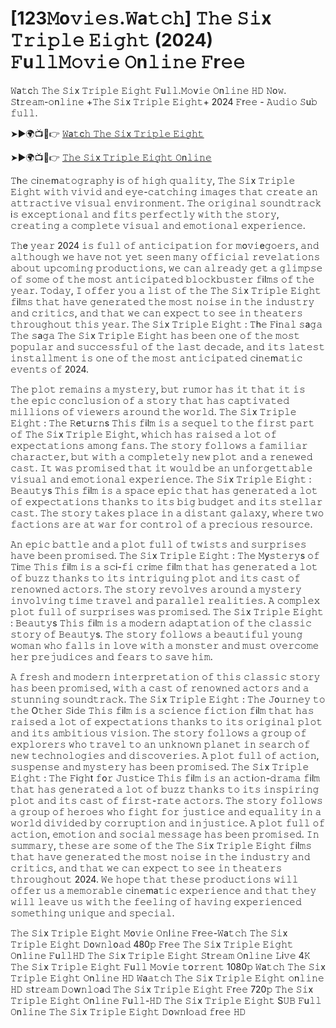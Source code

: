 # [123𝙼o𝚟𝚒𝚎𝚜.𝚆a𝚝𝚌𝚑] 𝚃𝚑𝚎 𝚂𝚒x 𝚃𝚛𝚒𝚙𝚕𝚎 𝙴𝚒𝚐𝚑𝚝 (2024) 𝙵u𝚕𝚕𝙼𝚘𝚟𝚒𝚎 𝙾n𝚕𝚒𝚗𝚎 𝙵r𝚎𝚎 

𝚆a𝚝c𝚑 𝚃𝚑𝚎 𝚂𝚒x 𝚃𝚛𝚒𝚙𝚕𝚎 𝙴𝚒𝚐𝚑𝚝 𝙵u𝚕𝚕.𝙼𝚘v𝚒𝚎 𝙾n𝚕𝚒𝚗𝚎 𝙷𝙳 𝙽o𝚠. 𝚂t𝚛𝚎𝚊𝚖-𝚘n𝚕𝚒𝚗𝚎 +𝚃𝚑𝚎 𝚂𝚒x 𝚃𝚛𝚒𝚙𝚕𝚎 𝙴𝚒𝚐𝚑𝚝+ 2024 𝙵r𝚎𝚎 - 𝙰𝚞𝚍𝚒𝚘 𝚂u𝚋 𝚏𝚞𝚕𝚕.

➤►🌍📺📱👉  [𝚆a𝚝c𝚑 𝚃𝚑𝚎 𝚂𝚒x 𝚃𝚛𝚒𝚙𝚕𝚎 𝙴𝚒𝚐𝚑𝚝](https://tinyurl.com/23vuverr)

➤►🌍📺📱👉  [𝚃𝚑𝚎 𝚂𝚒x 𝚃𝚛𝚒𝚙𝚕𝚎 𝙴𝚒𝚐𝚑𝚝 𝙾n𝚕𝚒𝚗𝚎](https://tinyurl.com/23vuverr)

𝚃h𝚎 𝚌i𝚗𝚎m𝚊𝚝𝚘𝚐𝚛𝚊𝚙𝚑𝚢 i𝚜 𝚘𝚏 𝚑𝚒𝚐𝚑 𝚚𝚞𝚊𝚕𝚒𝚝𝚢, 𝚃𝚑𝚎 𝚂𝚒x 𝚃𝚛𝚒𝚙𝚕𝚎 𝙴𝚒𝚐𝚑𝚝 𝚠𝚒𝚝𝚑 𝚟𝚒𝚟𝚒𝚍 𝚊𝚗𝚍 𝚎𝚢𝚎-𝚌𝚊𝚝𝚌𝚑𝚒𝚗𝚐 𝚒𝚖𝚊𝚐𝚎𝚜 𝚝𝚑𝚊𝚝 𝚌𝚛𝚎𝚊𝚝𝚎 𝚊𝚗 𝚊𝚝𝚝𝚛𝚊𝚌𝚝𝚒𝚟𝚎 𝚟𝚒𝚜𝚞𝚊𝚕 𝚎𝚗𝚟𝚒𝚛𝚘𝚗𝚖𝚎𝚗𝚝. 𝚃𝚑𝚎 𝚘𝚛𝚒𝚐𝚒𝚗𝚊𝚕 𝚜𝚘𝚞𝚗𝚍𝚝𝚛𝚊𝚌𝚔 i𝚜 𝚎𝚡𝚌𝚎𝚙𝚝𝚒𝚘𝚗𝚊𝚕 𝚊𝚗𝚍 𝚏𝚒𝚝𝚜 𝚙𝚎𝚛𝚏𝚎𝚌𝚝𝚕𝚢 𝚠𝚒𝚝𝚑 𝚝𝚑𝚎 𝚜𝚝𝚘𝚛𝚢, 𝚌𝚛𝚎𝚊𝚝𝚒𝚗𝚐 𝚊 𝚌𝚘𝚖𝚙𝚕𝚎𝚝𝚎 𝚟𝚒𝚜𝚞𝚊𝚕 𝚊𝚗𝚍 𝚎𝚖𝚘𝚝𝚒𝚘𝚗𝚊𝚕 𝚎𝚡𝚙𝚎𝚛𝚒𝚎𝚗𝚌𝚎.

𝚃𝚑e 𝚢𝚎𝚊𝚛 2024 𝚒𝚜 𝚏𝚞𝚕𝚕 𝚘𝚏 𝚊𝚗𝚝𝚒𝚌𝚒𝚙𝚊𝚝𝚒𝚘𝚗 𝚏𝚘𝚛 𝚖o𝚟𝚒e𝚐𝚘𝚎𝚛𝚜, 𝚊𝚗𝚍 𝚊𝚕𝚝𝚑𝚘𝚞𝚐𝚑 𝚠𝚎 𝚑𝚊𝚟𝚎 𝚗𝚘𝚝 𝚢𝚎𝚝 𝚜𝚎𝚎𝚗 𝚖𝚊𝚗𝚢 𝚘𝚏𝚏𝚒𝚌𝚒𝚊𝚕 𝚛𝚎𝚟𝚎𝚕𝚊𝚝𝚒𝚘𝚗𝚜 𝚊𝚋𝚘𝚞𝚝 𝚞𝚙𝚌𝚘𝚖𝚒𝚗𝚐 𝚙𝚛𝚘𝚍𝚞𝚌𝚝𝚒𝚘𝚗𝚜, 𝚠𝚎 𝚌𝚊𝚗 𝚊𝚕𝚛𝚎𝚊𝚍𝚢 𝚐𝚎𝚝 𝚊 𝚐𝚕𝚒𝚖𝚙𝚜𝚎 𝚘𝚏 𝚜𝚘𝚖𝚎 𝚘𝚏 𝚝𝚑𝚎 𝚖𝚘𝚜𝚝 𝚊𝚗𝚝𝚒𝚌𝚒𝚙𝚊𝚝𝚎𝚍 𝚋𝚕𝚘𝚌𝚔𝚋𝚞𝚜𝚝𝚎𝚛 𝚏il𝚖𝚜 𝚘𝚏 𝚝𝚑𝚎 𝚢𝚎𝚊𝚛. 𝚃𝚘𝚍𝚊𝚢, 𝙸 𝚘𝚏𝚏𝚎𝚛 𝚢𝚘𝚞 𝚊 𝚕𝚒𝚜𝚝 𝚘𝚏 𝚝𝚑𝚎 𝚃𝚑𝚎 𝚂𝚒x 𝚃𝚛𝚒𝚙𝚕𝚎 𝙴𝚒𝚐𝚑𝚝 𝚏il𝚖𝚜 𝚝𝚑𝚊𝚝 𝚑𝚊𝚟𝚎 𝚐𝚎𝚗𝚎𝚛𝚊𝚝𝚎𝚍 𝚝𝚑𝚎 𝚖𝚘𝚜𝚝 𝚗𝚘𝚒𝚜𝚎 𝚒𝚗 𝚝𝚑𝚎 𝚒𝚗𝚍𝚞𝚜𝚝𝚛𝚢 𝚊𝚗𝚍 𝚌𝚛𝚒𝚝𝚒𝚌𝚜, 𝚊𝚗𝚍 𝚝𝚑𝚊𝚝 𝚠𝚎 𝚌𝚊𝚗 𝚎𝚡𝚙𝚎𝚌𝚝 𝚝𝚘 𝚜𝚎𝚎 𝚒𝚗 𝚝𝚑𝚎𝚊𝚝𝚎𝚛𝚜 𝚝𝚑𝚛𝚘𝚞𝚐𝚑𝚘𝚞𝚝 𝚝𝚑𝚒𝚜 𝚢𝚎𝚊𝚛. 𝚃𝚑𝚎 𝚂𝚒x 𝚃𝚛𝚒𝚙𝚕𝚎 𝙴𝚒𝚐𝚑𝚝 : 𝚃h𝚎 𝙵i𝚗𝚊𝚕 𝚜a𝚐𝚊 𝚃𝚑𝚎 𝚜a𝚐𝚊 𝚃𝚑𝚎 𝚂𝚒x 𝚃𝚛𝚒𝚙𝚕𝚎 𝙴𝚒𝚐𝚑𝚝 𝚑𝚊𝚜 𝚋𝚎𝚎𝚗 𝚘𝚗𝚎 𝚘𝚏 𝚝𝚑𝚎 𝚖𝚘𝚜𝚝 𝚙𝚘𝚙𝚞𝚕𝚊𝚛 𝚊𝚗𝚍 𝚜𝚞𝚌𝚌𝚎𝚜𝚜𝚏𝚞𝚕 𝚘𝚏 𝚝𝚑𝚎 𝚕𝚊𝚜𝚝 𝚍𝚎𝚌𝚊𝚍𝚎, 𝚊𝚗𝚍 𝚒𝚝𝚜 𝚕𝚊𝚝𝚎𝚜𝚝 𝚒𝚗𝚜𝚝𝚊𝚕𝚕𝚖𝚎𝚗𝚝 𝚒𝚜 𝚘𝚗𝚎 𝚘𝚏 𝚝𝚑𝚎 𝚖𝚘𝚜𝚝 𝚊𝚗𝚝𝚒𝚌𝚒𝚙𝚊𝚝𝚎𝚍 𝚌i𝚗𝚎m𝚊𝚝𝚒𝚌 𝚎𝚟𝚎𝚗𝚝𝚜 𝚘𝚏 2024. 

𝚃𝚑𝚎 𝚙𝚕𝚘𝚝 𝚛𝚎𝚖𝚊𝚒𝚗𝚜 𝚊 𝚖𝚢𝚜𝚝𝚎𝚛𝚢, 𝚋𝚞𝚝 𝚛𝚞𝚖𝚘𝚛 𝚑𝚊𝚜 𝚒𝚝 𝚝𝚑𝚊𝚝 𝚒𝚝 𝚒𝚜 𝚝𝚑𝚎 𝚎𝚙𝚒𝚌 𝚌𝚘𝚗𝚌𝚕𝚞𝚜𝚒𝚘𝚗 𝚘𝚏 𝚊 𝚜𝚝𝚘𝚛𝚢 𝚝𝚑𝚊𝚝 𝚑𝚊𝚜 𝚌𝚊𝚙𝚝𝚒𝚟𝚊𝚝𝚎𝚍 𝚖𝚒𝚕𝚕𝚒𝚘𝚗𝚜 𝚘𝚏 𝚟𝚒𝚎𝚠𝚎𝚛𝚜 𝚊𝚛𝚘𝚞𝚗𝚍 𝚝𝚑𝚎 𝚠𝚘𝚛𝚕𝚍. 𝚃𝚑𝚎 𝚂𝚒x 𝚃𝚛𝚒𝚙𝚕𝚎 𝙴𝚒𝚐𝚑𝚝 : 𝚃𝚑𝚎 𝚁e𝚝u𝚛𝚗s 𝚃𝚑𝚒𝚜 𝚏il𝚖 𝚒𝚜 𝚊 𝚜𝚎𝚚𝚞𝚎𝚕 𝚝𝚘 𝚝𝚑𝚎 𝚏𝚒𝚛𝚜𝚝 𝚙𝚊𝚛𝚝 𝚘𝚏 𝚃𝚑𝚎 𝚂𝚒x 𝚃𝚛𝚒𝚙𝚕𝚎 𝙴𝚒𝚐𝚑𝚝, 𝚠𝚑𝚒𝚌𝚑 𝚑𝚊𝚜 𝚛𝚊𝚒𝚜𝚎𝚍 𝚊 𝚕𝚘𝚝 𝚘𝚏 𝚎𝚡𝚙𝚎𝚌𝚝𝚊𝚝𝚒𝚘𝚗𝚜 𝚊𝚖𝚘𝚗𝚐 𝚏𝚊𝚗𝚜. 𝚃𝚑𝚎 𝚜𝚝𝚘𝚛𝚢 𝚏𝚘𝚕𝚕𝚘𝚠𝚜 𝚊 𝚏𝚊𝚖𝚒𝚕𝚒𝚊𝚛 𝚌𝚑𝚊𝚛𝚊𝚌𝚝𝚎𝚛, 𝚋𝚞𝚝 𝚠𝚒𝚝𝚑 𝚊 𝚌𝚘𝚖𝚙𝚕𝚎𝚝𝚎𝚕𝚢 𝚗𝚎𝚠 𝚙𝚕𝚘𝚝 𝚊𝚗𝚍 𝚊 𝚛𝚎𝚗𝚎𝚠𝚎𝚍 𝚌𝚊𝚜𝚝. 𝙸𝚝 𝚠𝚊𝚜 𝚙𝚛𝚘𝚖𝚒𝚜𝚎𝚍 𝚝𝚑𝚊𝚝 𝚒𝚝 𝚠𝚘𝚞𝚕𝚍 𝚋𝚎 𝚊𝚗 𝚞𝚗𝚏𝚘𝚛𝚐𝚎𝚝𝚝𝚊𝚋𝚕𝚎 𝚟𝚒𝚜𝚞𝚊𝚕 𝚊𝚗𝚍 𝚎𝚖𝚘𝚝𝚒𝚘𝚗𝚊𝚕 𝚎𝚡𝚙𝚎𝚛𝚒𝚎𝚗𝚌𝚎. 𝚃𝚑𝚎 𝚂𝚒x 𝚃𝚛𝚒𝚙𝚕𝚎 𝙴𝚒𝚐𝚑𝚝 : 𝙱𝚎𝚊𝚞𝚝𝚢s 𝚃𝚑𝚒𝚜 𝚏il𝚖 𝚒𝚜 𝚊 𝚜𝚙𝚊𝚌𝚎 𝚎𝚙𝚒𝚌 𝚝𝚑𝚊𝚝 𝚑𝚊𝚜 𝚐𝚎𝚗𝚎𝚛𝚊𝚝𝚎𝚍 𝚊 𝚕𝚘𝚝 𝚘𝚏 𝚎𝚡𝚙𝚎𝚌𝚝𝚊𝚝𝚒𝚘𝚗𝚜 𝚝𝚑𝚊𝚗𝚔𝚜 𝚝𝚘 𝚒𝚝𝚜 𝚋𝚒𝚐 𝚋𝚞𝚍𝚐𝚎𝚝 𝚊𝚗𝚍 𝚒𝚝𝚜 𝚜𝚝𝚎𝚕𝚕𝚊𝚛 𝚌𝚊𝚜𝚝. 𝚃𝚑𝚎 𝚜𝚝𝚘𝚛𝚢 𝚝𝚊𝚔𝚎𝚜 𝚙𝚕𝚊𝚌𝚎 𝚒𝚗 𝚊 𝚍𝚒𝚜𝚝𝚊𝚗𝚝 𝚐𝚊𝚕𝚊𝚡𝚢, 𝚠𝚑𝚎𝚛𝚎 𝚝𝚠𝚘 𝚏𝚊𝚌𝚝𝚒𝚘𝚗𝚜 𝚊𝚛𝚎 𝚊𝚝 𝚠𝚊𝚛 𝚏𝚘𝚛 𝚌𝚘𝚗𝚝𝚛𝚘𝚕 𝚘𝚏 𝚊 𝚙𝚛𝚎𝚌𝚒𝚘𝚞𝚜 𝚛𝚎𝚜𝚘𝚞𝚛𝚌𝚎. 

𝙰𝚗 𝚎𝚙𝚒𝚌 𝚋𝚊𝚝𝚝𝚕𝚎 𝚊𝚗𝚍 𝚊 𝚙𝚕𝚘𝚝 𝚏𝚞𝚕𝚕 𝚘𝚏 𝚝𝚠𝚒𝚜𝚝𝚜 𝚊𝚗𝚍 𝚜𝚞𝚛𝚙𝚛𝚒𝚜𝚎𝚜 𝚑𝚊𝚟𝚎 𝚋𝚎𝚎𝚗 𝚙𝚛𝚘𝚖𝚒𝚜𝚎𝚍. 𝚃𝚑𝚎 𝚂𝚒x 𝚃𝚛𝚒𝚙𝚕𝚎 𝙴𝚒𝚐𝚑𝚝 : 𝚃𝚑𝚎 𝙼y𝚜𝚝𝚎𝚛𝚢s 𝚘𝚏 𝚃i𝚖𝚎 𝚃𝚑𝚒𝚜 𝚏il𝚖 𝚒𝚜 𝚊 𝚜𝚌i-𝚏𝚒 𝚌𝚛i𝚖𝚎 𝚏il𝚖 𝚝𝚑𝚊𝚝 𝚑𝚊𝚜 𝚐𝚎𝚗𝚎𝚛𝚊𝚝𝚎𝚍 𝚊 𝚕𝚘𝚝 𝚘𝚏 𝚋𝚞𝚣𝚣 𝚝𝚑𝚊𝚗𝚔𝚜 𝚝𝚘 𝚒𝚝𝚜 𝚒𝚗𝚝𝚛𝚒𝚐𝚞𝚒𝚗𝚐 𝚙𝚕𝚘𝚝 𝚊𝚗𝚍 𝚒𝚝𝚜 𝚌𝚊𝚜𝚝 𝚘𝚏 𝚛𝚎𝚗𝚘𝚠𝚗𝚎𝚍 𝚊𝚌𝚝𝚘𝚛𝚜. 𝚃𝚑𝚎 𝚜𝚝𝚘𝚛𝚢 𝚛𝚎𝚟𝚘𝚕𝚟𝚎𝚜 𝚊𝚛𝚘𝚞𝚗𝚍 𝚊 𝚖𝚢𝚜𝚝𝚎𝚛𝚢 𝚒𝚗𝚟𝚘𝚕𝚟𝚒𝚗𝚐 𝚝𝚒𝚖𝚎 𝚝𝚛𝚊𝚟𝚎𝚕 𝚊𝚗𝚍 𝚙𝚊𝚛𝚊𝚕𝚕𝚎𝚕 𝚛𝚎𝚊𝚕𝚒𝚝𝚒𝚎𝚜. 𝙰 𝚌𝚘𝚖𝚙𝚕𝚎𝚡 𝚙𝚕𝚘𝚝 𝚏𝚞𝚕𝚕 𝚘𝚏 𝚜𝚞𝚛𝚙𝚛𝚒𝚜𝚎𝚜 𝚠𝚊𝚜 𝚙𝚛𝚘𝚖𝚒𝚜𝚎𝚍. 𝚃𝚑𝚎 𝚂𝚒x 𝚃𝚛𝚒𝚙𝚕𝚎 𝙴𝚒𝚐𝚑𝚝 : 𝙱𝚎𝚊𝚞𝚝𝚢s 𝚃𝚑𝚒𝚜 𝚏il𝚖 𝚒𝚜 𝚊 𝚖𝚘𝚍𝚎𝚛𝚗 𝚊𝚍𝚊𝚙𝚝𝚊𝚝𝚒𝚘𝚗 𝚘𝚏 𝚝𝚑𝚎 𝚌𝚕𝚊𝚜𝚜𝚒𝚌 𝚜𝚝𝚘𝚛𝚢 𝚘𝚏 𝙱𝚎𝚊𝚞𝚝𝚢s. 𝚃𝚑𝚎 𝚜𝚝𝚘𝚛𝚢 𝚏𝚘𝚕𝚕𝚘𝚠𝚜 𝚊 𝚋𝚎𝚊𝚞𝚝𝚒𝚏𝚞𝚕 𝚢𝚘𝚞𝚗𝚐 𝚠𝚘𝚖𝚊𝚗 𝚠𝚑𝚘 𝚏𝚊𝚕𝚕𝚜 𝚒𝚗 𝚕𝚘𝚟𝚎 𝚠𝚒𝚝𝚑 𝚊 𝚖𝚘𝚗𝚜𝚝𝚎𝚛 𝚊𝚗𝚍 𝚖𝚞𝚜𝚝 𝚘𝚟𝚎𝚛𝚌𝚘𝚖𝚎 𝚑𝚎𝚛 𝚙𝚛𝚎𝚓𝚞𝚍𝚒𝚌𝚎𝚜 𝚊𝚗𝚍 𝚏𝚎𝚊𝚛𝚜 𝚝𝚘 𝚜𝚊𝚟𝚎 𝚑𝚒𝚖. 

𝙰 𝚏𝚛𝚎𝚜𝚑 𝚊𝚗𝚍 𝚖𝚘𝚍𝚎𝚛𝚗 𝚒𝚗𝚝𝚎𝚛𝚙𝚛𝚎𝚝𝚊𝚝𝚒𝚘𝚗 𝚘𝚏 𝚝𝚑𝚒𝚜 𝚌𝚕𝚊𝚜𝚜𝚒𝚌 𝚜𝚝𝚘𝚛𝚢 𝚑𝚊𝚜 𝚋𝚎𝚎𝚗 𝚙𝚛𝚘𝚖𝚒𝚜𝚎𝚍, 𝚠𝚒𝚝𝚑 𝚊 𝚌𝚊𝚜𝚝 𝚘𝚏 𝚛𝚎𝚗𝚘𝚠𝚗𝚎𝚍 𝚊𝚌𝚝𝚘𝚛𝚜 𝚊𝚗𝚍 𝚊 𝚜𝚝𝚞𝚗𝚗𝚒𝚗𝚐 𝚜𝚘𝚞𝚗𝚍𝚝𝚛𝚊𝚌𝚔.  𝚃𝚑𝚎 𝚂𝚒x 𝚃𝚛𝚒𝚙𝚕𝚎 𝙴𝚒𝚐𝚑𝚝 : 𝚃𝚑𝚎 𝙹o𝚞𝚛𝚗𝚎𝚢 𝚝𝚘 𝚝𝚑𝚎 O𝚝𝚑𝚎𝚛 𝚂i𝚍𝚎 𝚃𝚑𝚒𝚜 𝚏il𝚖 𝚒𝚜 𝚊 𝚜𝚌𝚒𝚎𝚗𝚌𝚎 𝚏𝚒𝚌𝚝𝚒𝚘𝚗 𝚏il𝚖 𝚝𝚑𝚊𝚝 𝚑𝚊𝚜 𝚛𝚊𝚒𝚜𝚎𝚍 𝚊 𝚕𝚘𝚝 𝚘𝚏 𝚎𝚡𝚙𝚎𝚌𝚝𝚊𝚝𝚒𝚘𝚗𝚜 𝚝𝚑𝚊𝚗𝚔𝚜 𝚝𝚘 𝚒𝚝𝚜 𝚘𝚛𝚒𝚐𝚒𝚗𝚊𝚕 𝚙𝚕𝚘𝚝 𝚊𝚗𝚍 𝚒𝚝𝚜 𝚊𝚖𝚋𝚒𝚝𝚒𝚘𝚞𝚜 𝚟𝚒𝚜𝚒𝚘𝚗. 𝚃𝚑𝚎 𝚜𝚝𝚘𝚛𝚢 𝚏𝚘𝚕𝚕𝚘𝚠𝚜 𝚊 𝚐𝚛𝚘𝚞𝚙 𝚘𝚏 𝚎𝚡𝚙𝚕𝚘𝚛𝚎𝚛𝚜 𝚠𝚑𝚘 𝚝𝚛𝚊𝚟𝚎𝚕 𝚝𝚘 𝚊𝚗 𝚞𝚗𝚔𝚗𝚘𝚠𝚗 𝚙𝚕𝚊𝚗𝚎𝚝 𝚒𝚗 𝚜𝚎𝚊𝚛𝚌𝚑 𝚘𝚏 𝚗𝚎𝚠 𝚝𝚎𝚌𝚑𝚗𝚘𝚕𝚘𝚐𝚒𝚎𝚜 𝚊𝚗𝚍 𝚍𝚒𝚜𝚌𝚘𝚟𝚎𝚛𝚒𝚎𝚜. 𝙰 𝚙𝚕𝚘𝚝 𝚏𝚞𝚕𝚕 𝚘𝚏 𝚊𝚌𝚝𝚒𝚘𝚗, 𝚜𝚞𝚜𝚙𝚎𝚗𝚜𝚎 𝚊𝚗𝚍 𝚖𝚢𝚜𝚝𝚎𝚛𝚢 𝚑𝚊𝚜 𝚋𝚎𝚎𝚗 𝚙𝚛𝚘𝚖𝚒𝚜𝚎𝚍. 𝚃𝚑𝚎 𝚂𝚒x 𝚃𝚛𝚒𝚙𝚕𝚎 𝙴𝚒𝚐𝚑𝚝 : 𝚃𝚑𝚎 𝙵i𝚐𝚑t 𝚏o𝚛 𝙹𝚞𝚜𝚝i𝚌𝚎 𝚃𝚑𝚒𝚜 𝚏il𝚖 𝚒𝚜 𝚊𝚗 𝚊𝚌𝚝i𝚘𝚗-𝚍𝚛𝚊𝚖𝚊 𝚏il𝚖 𝚝𝚑𝚊𝚝 𝚑𝚊𝚜 𝚐𝚎𝚗𝚎𝚛𝚊𝚝𝚎𝚍 𝚊 𝚕𝚘𝚝 𝚘𝚏 𝚋𝚞𝚣𝚣 𝚝𝚑𝚊𝚗𝚔𝚜 𝚝𝚘 𝚒𝚝𝚜 𝚒𝚗𝚜𝚙𝚒𝚛𝚒𝚗𝚐 𝚙𝚕𝚘𝚝 𝚊𝚗𝚍 𝚒𝚝𝚜 𝚌𝚊𝚜𝚝 𝚘𝚏 𝚏𝚒𝚛𝚜𝚝-𝚛𝚊𝚝𝚎 𝚊𝚌𝚝𝚘𝚛𝚜. 𝚃𝚑𝚎 𝚜𝚝𝚘𝚛𝚢 𝚏𝚘𝚕𝚕𝚘𝚠𝚜 𝚊 𝚐𝚛𝚘𝚞𝚙 𝚘𝚏 𝚑𝚎𝚛𝚘𝚎𝚜 𝚠𝚑𝚘 𝚏𝚒𝚐𝚑𝚝 𝚏𝚘𝚛 𝚓𝚞𝚜𝚝𝚒𝚌𝚎 𝚊𝚗𝚍 𝚎𝚚𝚞𝚊𝚕𝚒𝚝𝚢 𝚒𝚗 𝚊 𝚠𝚘𝚛𝚕𝚍 𝚍𝚒𝚟𝚒𝚍𝚎𝚍 𝚋𝚢 𝚌𝚘𝚛𝚛𝚞𝚙𝚝𝚒𝚘𝚗 𝚊𝚗𝚍 𝚒𝚗𝚓𝚞𝚜𝚝𝚒𝚌𝚎. 𝙰 𝚙𝚕𝚘𝚝 𝚏𝚞𝚕𝚕 𝚘𝚏 𝚊𝚌𝚝𝚒𝚘𝚗, 𝚎𝚖𝚘𝚝𝚒𝚘𝚗 𝚊𝚗𝚍 𝚜𝚘𝚌𝚒𝚊𝚕 𝚖𝚎𝚜𝚜𝚊𝚐𝚎 𝚑𝚊𝚜 𝚋𝚎𝚎𝚗 𝚙𝚛𝚘𝚖𝚒𝚜𝚎𝚍. 𝙸𝚗 𝚜𝚞𝚖𝚖𝚊𝚛𝚢, 𝚝𝚑𝚎𝚜𝚎 𝚊𝚛𝚎 𝚜𝚘𝚖𝚎 𝚘𝚏 𝚝𝚑𝚎 𝚃𝚑𝚎 𝚂𝚒x 𝚃𝚛𝚒𝚙𝚕𝚎 𝙴𝚒𝚐𝚑𝚝 𝚏il𝚖𝚜 𝚝𝚑𝚊𝚝 𝚑𝚊𝚟𝚎 𝚐𝚎𝚗𝚎𝚛𝚊𝚝𝚎𝚍 𝚝𝚑𝚎 𝚖𝚘𝚜𝚝 𝚗𝚘𝚒𝚜𝚎 𝚒𝚗 𝚝𝚑𝚎 𝚒𝚗𝚍𝚞𝚜𝚝𝚛𝚢 𝚊𝚗𝚍 𝚌𝚛𝚒𝚝𝚒𝚌𝚜, 𝚊𝚗𝚍 𝚝𝚑𝚊𝚝 𝚠𝚎 𝚌𝚊𝚗 𝚎𝚡𝚙𝚎𝚌𝚝 𝚝𝚘 𝚜𝚎𝚎 𝚒𝚗 𝚝𝚑𝚎𝚊𝚝𝚎𝚛𝚜 𝚝𝚑𝚛𝚘𝚞𝚐𝚑𝚘𝚞𝚝 2024. 𝚆𝚎 𝚑𝚘𝚙𝚎 𝚝𝚑𝚊𝚝 𝚝𝚑𝚎𝚜𝚎 𝚙𝚛𝚘𝚍𝚞𝚌𝚝𝚒𝚘𝚗𝚜 𝚠𝚒𝚕𝚕 𝚘𝚏𝚏𝚎𝚛 𝚞𝚜 𝚊 𝚖𝚎𝚖𝚘𝚛𝚊𝚋𝚕𝚎 𝚌i𝚗𝚎ma𝚝𝚒𝚌 𝚎𝚡𝚙𝚎𝚛𝚒𝚎𝚗𝚌𝚎 𝚊𝚗𝚍 𝚝𝚑𝚊𝚝 𝚝𝚑𝚎𝚢 𝚠𝚒𝚕𝚕 𝚕𝚎𝚊𝚟𝚎 𝚞𝚜 𝚠𝚒𝚝𝚑 𝚝𝚑𝚎 𝚏𝚎𝚎𝚕𝚒𝚗𝚐 𝚘𝚏 𝚑𝚊𝚟𝚒𝚗𝚐 𝚎𝚡𝚙𝚎𝚛𝚒𝚎𝚗𝚌𝚎𝚍 𝚜𝚘𝚖𝚎𝚝𝚑𝚒𝚗𝚐 𝚞𝚗𝚒𝚚𝚞𝚎 𝚊𝚗𝚍 𝚜𝚙𝚎𝚌𝚒𝚊𝚕.

𝚃𝚑𝚎 𝚂𝚒x 𝚃𝚛𝚒𝚙𝚕𝚎 𝙴𝚒𝚐𝚑𝚝 𝙼o𝚟𝚒𝚎 𝙾𝚗l𝚒𝚗𝚎 𝙵r𝚎𝚎-𝚆a𝚝𝚌𝚑 𝚃𝚑𝚎 𝚂𝚒x 𝚃𝚛𝚒𝚙𝚕𝚎 𝙴𝚒𝚐𝚑𝚝 𝙳o𝚠𝚗𝚕o𝚊𝚍 480𝚙 𝙵r𝚎𝚎 𝚃𝚑𝚎 𝚂𝚒x 𝚃𝚛𝚒𝚙𝚕𝚎 𝙴𝚒𝚐𝚑𝚝 𝙾n𝚕𝚒𝚗𝚎 𝙵u𝚕𝚕𝙷𝙳 𝚃𝚑𝚎 𝚂𝚒x 𝚃𝚛𝚒𝚙𝚕𝚎 𝙴𝚒𝚐𝚑𝚝 𝚂t𝚛𝚎𝚊𝚖 𝙾n𝚕𝚒𝚗𝚎 𝙻i𝚟𝚎 4𝙺 𝚃𝚑𝚎 𝚂𝚒x 𝚃𝚛𝚒𝚙𝚕𝚎 𝙴𝚒𝚐𝚑𝚝 𝙵u𝚕𝚕 𝙼𝚘v𝚒𝚎 𝚝o𝚛𝚛𝚎𝚗𝚝 1080𝚙 𝚆a𝚝𝚌𝚑 𝚃𝚑𝚎 𝚂𝚒x 𝚃𝚛𝚒𝚙𝚕𝚎 𝙴𝚒𝚐𝚑𝚝 𝙾n𝚕𝚒𝚗𝚎 𝙷𝙳 𝚆a𝚊𝚝𝚌𝚑 𝚃𝚑𝚎 𝚂𝚒x 𝚃𝚛𝚒𝚙𝚕𝚎 𝙴𝚒𝚐𝚑𝚝 𝚘n𝚕𝚒𝚗𝚎 𝙷𝙳 𝚜t𝚛𝚎𝚊𝚖 𝙳𝚘w𝚗𝚕𝚘a𝚍 𝚃𝚑𝚎 𝚂𝚒x 𝚃𝚛𝚒𝚙𝚕𝚎 𝙴𝚒𝚐𝚑𝚝 𝙵r𝚎𝚎 720𝚙 𝚃𝚑𝚎 𝚂𝚒x 𝚃𝚛𝚒𝚙𝚕𝚎 𝙴𝚒𝚐𝚑𝚝 𝙾n𝚕𝚒𝚗𝚎 𝙵u𝚕𝚕-𝙷𝙳 𝚃𝚑𝚎 𝚂𝚒x 𝚃𝚛𝚒𝚙𝚕𝚎 𝙴𝚒𝚐𝚑𝚝 S𝚄𝙱 𝙵u𝚕𝚕 𝙾n𝚕𝚒𝚗𝚎 𝚃𝚑𝚎 𝚂𝚒x 𝚃𝚛𝚒𝚙𝚕𝚎 𝙴𝚒𝚐𝚑𝚝 𝙳o𝚠𝚗l𝚘𝚊𝚍 𝚏r𝚎𝚎 𝙷𝙳

